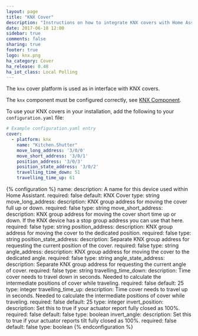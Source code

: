```yaml
---
layout: page
title: "KNX Cover"
description: "Instructions on how to integrate KNX covers with Home Assistant."
date: 2017-06-18 12:00
sidebar: true
comments: false
sharing: true
footer: true
logo: knx.png
ha_category: Cover
ha_release: 0.48
ha_iot_class: Local Polling
---
```



The `knx` cover platform is used as in interface with KNX covers.

The `knx` component must be configured correctly, see [KNX Component](/components/knx).

To use your KNX covers in your installation, add the following to your `configuration.yaml` file:

```yaml
# Example configuration.yaml entry
cover:
  - platform: knx
    name: "Kitchen.Shutter"
    move_long_address: '3/0/0'
    move_short_address: '3/0/1'
    position_address: '3/0/3'
    position_state_address: '3/0/2'
    travelling_time_down: 51
    travelling_time_up: 61
```

{% configuration %}
name:
  description: A name for this device used within Home Assistant.
  required: false
  default: KNX Cover
  type: string
move_long_address:
  description: KNX group address for moving the cover full up or down.
  required: false
  type: string
move_short_address:
  description: KNX group address for moving the cover short time up or down. If the KNX device has a stop group address you can use that here.
  required: false
  type: string
position_address:
  description: KNX group address for moving the cover to the dedicated position.
  required: false
  type: string
position_state_address:
  description: Separate KNX group address for requesting the current position of the cover.
  required: false
  type: string
angle_address:
  description: KNX group address for moving the cover to the dedicated angle.
  required: false
  type: string
angle_state_address:
  description: Separate KNX group address for requesting the current angle of cover.
  required: false
  type: string
travelling_time_down:
  description: Time cover needs to travel down in seconds. Needed to calculate the intermediate positions of cover while traveling.
  required: false
  default: 25
  type: integer
travelling_time_up:
  description: Time cover needs to travel up in seconds. Needed to calculate the intermediate positions of cover while traveling.
  required: false
  default: 25
  type: integer
invert_position:
  description: Set this to true if your actuator report fully closed as 100%.
  required: false
  default: false
  type: boolean
invert_angle:
  description: Set this to true if your actuator reports tilt fully closed as 100%.
  required: false
  default: false
  type: boolean
{% endconfiguration %}
